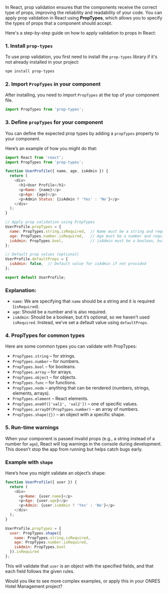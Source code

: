 
In React, prop validation ensures that the components receive the correct type of props, improving the reliability and readability of your code. You can apply prop validation in React using **PropTypes**, which allows you to specify the types of props that a component should accept.

Here's a step-by-step guide on how to apply validation to props in React:

### 1. Install `prop-types`
To use prop validation, you first need to install the `prop-types` library if it's not already installed in your project:

```bash
npm install prop-types
```

### 2. Import `PropTypes` in your component
After installing, you need to import `PropTypes` at the top of your component file.

```js
import PropTypes from 'prop-types';
```

### 3. Define `propTypes` for your component
You can define the expected prop types by adding a `propTypes` property to your component.

Here’s an example of how you might do that:

```js
import React from 'react';
import PropTypes from 'prop-types';

function UserProfile({ name, age, isAdmin }) {
  return (
    <div>
      <h1>User Profile</h1>
      <p>Name: {name}</p>
      <p>Age: {age}</p>
      <p>Admin Status: {isAdmin ? 'Yes' : 'No'}</p>
    </div>
  );
}

// Apply prop validation using PropTypes
UserProfile.propTypes = {
  name: PropTypes.string.isRequired,  // Name must be a string and required
  age: PropTypes.number.isRequired,   // Age must be a number and required
  isAdmin: PropTypes.bool,            // isAdmin must be a boolean, but it's optional
};

// Default prop values (optional)
UserProfile.defaultProps = {
  isAdmin: false,  // Default value for isAdmin if not provided
};

export default UserProfile;
```

### Explanation:

- `name`: We are specifying that `name` should be a string and it is required (`isRequired`).
- `age`: Should be a number and is also required.
- `isAdmin`: Should be a boolean, but it’s optional, so we haven't used `isRequired`. Instead, we’ve set a default value using `defaultProps`.

### 4. PropTypes for common types

Here are some common types you can validate with PropTypes:
- `PropTypes.string` – for strings.
- `PropTypes.number` – for numbers.
- `PropTypes.bool` – for booleans.
- `PropTypes.array` – for arrays.
- `PropTypes.object` – for objects.
- `PropTypes.func` – for functions.
- `PropTypes.node` – anything that can be rendered (numbers, strings, elements, arrays).
- `PropTypes.element` – React elements.
- `PropTypes.oneOf(['val1', 'val2'])` – one of specific values.
- `PropTypes.arrayOf(PropTypes.number)` – an array of numbers.
- `PropTypes.shape({})` – an object with a specific shape.

### 5. Run-time warnings
When your component is passed invalid props (e.g., a string instead of a number for `age`), React will log warnings in the console during development. This doesn’t stop the app from running but helps catch bugs early.

### Example with `shape`
Here’s how you might validate an object’s shape:

```js
function UserProfile({ user }) {
  return (
    <div>
      <p>Name: {user.name}</p>
      <p>Age: {user.age}</p>
      <p>Admin: {user.isAdmin ? 'Yes' : 'No'}</p>
    </div>
  );
}

UserProfile.propTypes = {
  user: PropTypes.shape({
    name: PropTypes.string.isRequired,
    age: PropTypes.number.isRequired,
    isAdmin: PropTypes.bool
  }).isRequired
};

```

This will validate that `user` is an object with the specified fields, and that each field follows the given rules.

Would you like to see more complex examples, or apply this in your ONRES Hotel Management project?